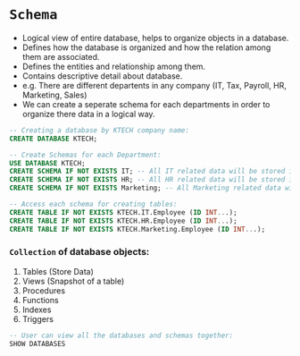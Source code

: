 # `Schema`

- Logical view of entire database, helps to organize objects in a database.
- Defines how the database is organized and how the relation among them are associated.
- Defines the entities and relationship among them.
- Contains descriptive detail about database.
- e.g. There are different departents in any company (IT, Tax, Payroll, HR, Marketing, Sales)
- We can create a seperate schema for each departments in order to organize there data in a logical way.

```sql
-- Creating a database by KTECH company name:
CREATE DATABASE KTECH;

-- Create Schemas for each Department:
USE DATABASE KTECH;
CREATE SCHEMA IF NOT EXISTS IT; -- All IT related data will be stored in IT Schema.
CREATE SCHEMA IF NOT EXISTS HR; -- All HR related data will be stored in HR Schema.
CREATE SCHEMA IF NOT EXISTS Marketing; -- All Marketing related data will be stored in Marketing Schema.

-- Access each schema for creating tables:
CREATE TABLE IF NOT EXISTS KTECH.IT.Employee (ID INT...);
CREATE TABLE IF NOT EXISTS KTECH.HR.Employee (ID INT...);
CREATE TABLE IF NOT EXISTS KTECH.Marketing.Employee (ID INT...);
```

### `Collection` of database objects:

1. Tables (Store Data)
2. Views (Snapshot of a table)
3. Procedures 
4. Functions
5. Indexes
6. Triggers

```sql
-- User can view all the databases and schemas together:
SHOW DATABASES
```

